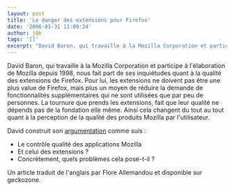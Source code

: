 ```yaml
---
layout: post
title: 'Le danger des extensions pour Firefox'
date: '2006-01-31 11:09:24'
author: j0k
tags: '[]'
excerpt: "David Baron, qui travaille à la Mozilla Corporation et participe à l'élaboration de Mozilla depuis 1998, nous fait part de ses inquiétudes quant à la qualité des extensions de Firefox.     \nPour lui, les extensions ne doivent pas être une plus value de Firefox, mais plus un moyen de réduire la demande de fonctionnalités supplémentaires qui ne sont utilisées que      …"
---
```


David Baron, qui travaille à la Mozilla Corporation et participe à l'élaboration de Mozilla depuis 1998, nous fait part de ses inquiétudes quant à la qualité des extensions de Firefox.
Pour lui, les extensions ne doivent pas être une plus value de Firefox, mais plus un moyen de réduire la demande de fonctionnalités supplémentaires qui ne sont utilisées que par peu de personnes. La tournure que prends les extensions, fait que leur qualité ne dépends pas de la fondation elle même. Ainsi cela changent du tout au tout quant à la perception de la qualité des produits Mozilla par l'utilisateur.

David construit son [argumentation](http://www.geckozone.org/articles/2006/01/30/111-le-danger-des-extensions) comme suis :
* Le contrôle qualité des applications Mozilla
* Et celui des extensions ?
* Concrètement, quels problèmes cela pose-t-il ?

Un article traduit de l'anglais par Flore Allemandou et disponible sur geckozone.
